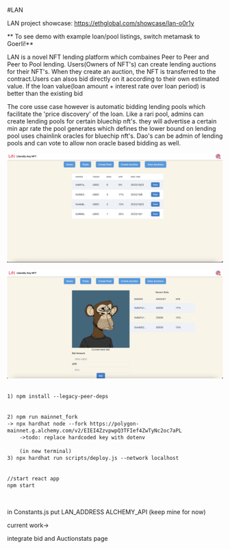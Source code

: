 #LAN

LAN project showcase: https://ethglobal.com/showcase/lan-o0r1y


** To see demo with example loan/pool listings, switch metamask to Goerli!**



LAN is a novel NFT lending platform which combaines Peer to Peer and Peer to Pool lending. Users(Owners of NFT's) can create lending auctions for their NFT's. When they create an auction, the NFT is transferred to the contract.Users can alsos bid directly on it according to their own estimated value. If the loan value(loan amount + interest rate over loan period) is better than the existing bid

The core usse case however is automatic bidding lending pools which facilitate the 'price discovery' of the loan.
Like a rari pool, admins can create lending pools for certain bluechip nft's. they will advertise a certain min apr rate the pool generates which defines the lower bound on 
lending pool uses chainlink oracles for bluechip nft's. Dao's can be admin of lending pools and can vote to allow non oracle based bidding as well.


![Alt text](https://github.com/AustinRamos/LAN/blob/main/public/auctions.png "List of Current Auctions")

![Alt text](https://github.com/AustinRamos/LAN/blob/main/public/auction.png "Example NFT Auction with bidding.")



```shell

1) npm install --legacy-peer-deps

 
2) npm run mainnet_fork 
-> npx hardhat node --fork https://polygon-mainnet.g.alchemy.com/v2/EIEI4ZzvpwpQ3TFIef4ZwTyNc2oc7aPL
    ->todo: replace hardcoded key with dotenv

    (in new terminal)
3) npx hardhat run scripts/deploy.js --network localhost 


//start react app
npm start



```


in Constants.js put
LAN_ADDRESS
ALCHEMY_API (keep mine for now)



current work->

integrate bid and Auctionstats page